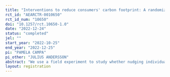```yaml
---
title: "Interventions to reduce consumers' carbon footprint: A randomized evaluation"
rct_id: "AEARCTR-0010650"
rct_id_num: "10650"
doi: "10.1257/rct.10650-1.0"
date: "2022-12-24"
status: "completed"
jel: ""
start_year: "2022-10-25"
end_year: "2022-12-25"
pi: "PAMELA CAMPA"
pi_other: "JULIUS ANDERSSON"
abstract: "We use a field experiment to study whether nudging individuals with information about the carbon footprint of their transport choices leads to behavioural changes. A random sample of bank-card owners who typically use private transport (e.g. cars) receives, over a period of two months, regular feedback on the carbon footprint of their transport choices, based on the observed card transactions. Another sample randomly chosen is additionally exposed to customized notifications that praise the use of public transport or propose sustainable alternatives to the use of private transport. We compare post-treatment transport-related expenditures between the two treatment groups and a control group that typically uses private transport but is not targeted with the intervention. Apps and services offering carbon calculators and carbon footprint feedback are proliferating, yet little is known about how effective they are at inducing behavioural changes and thus ultimately at helping address the climate crisis."
layout: registration
---
```


